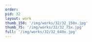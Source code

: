 ```yaml
---
order: 
pid: 32
layout: work
thumb_150: '/img/works/32/32_150x.jpg'
thumb_75: '/img/works/32/32_75x.jpg'
full: '/img/works/32/32_640x.jpg'
---
```

